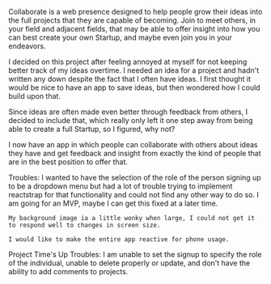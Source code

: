 
Collaborate is a web presence designed to help people grow their ideas into the full projects that they are capable of becoming. Join to meet others, in your field and adjacent fields, that may be able to offer insight into how you can best create your own Startup, and maybe even join you in your endeavors.

I decided on this project after feeling annoyed 
at myself for not keeping better track of my ideas overtime. I needed an idea for a project and hadn't written any down despite the fact that I often have ideas. I first thought it would be nice to have an app to save ideas, but then wondered how I could build upon that. 

Since ideas are often made even better through feedback from others, I decided to include that, which really only left it one step away from being able to create a full Startup, so I figured, why not?

I now have an app in which people can collaborate with others about ideas they have and get feedback and insight from exactly the kind of people that are in the best position to offer that.


Troubles:
	I wanted to have the selection of the role of the person signing up to be a dropdown menu but had a lot of trouble trying to implement reactstrap for that functionality and could not find any other way to do so. I am going for an MVP, maybe I can get this fixed at a later time.

	My background image ia a little wonky when large, I could not get it to respond well to changes in screen size.

	I would like to make the entire app reactive for phone usage.

Project Time's Up Troubles:
	I am unable to set the signup to specify the role of the individual, unable to delete properly or update, and don't have the ability to add comments to projects. 
